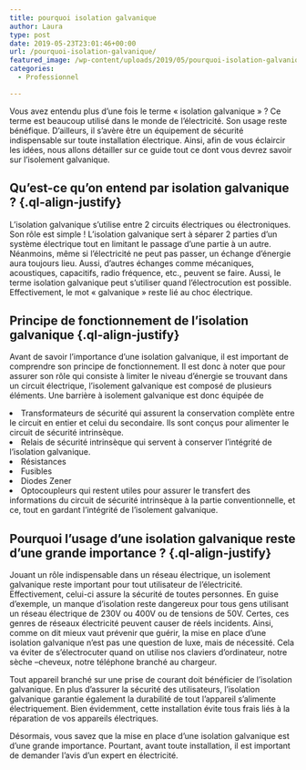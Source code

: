 ```yaml
---
title: pourquoi isolation galvanique
author: Laura
type: post
date: 2019-05-23T23:01:46+00:00
url: /pourquoi-isolation-galvanique/
featured_image: /wp-content/uploads/2019/05/pourquoi-isolation-galvanique.jpg
categories:
  - Professionnel

---
```

<p class="ql-align-justify">
  Vous avez entendu plus d’une fois le terme « isolation galvanique » ? Ce terme est beaucoup utilisé dans le monde de l’électricité. Son usage reste bénéfique. D’ailleurs, il s’avère être un équipement de sécurité indispensable sur toute installation électrique. Ainsi, afin de vous éclaircir les idées, nous allons détailler sur ce guide tout ce dont vous devrez savoir sur l’isolement galvanique.
</p>

<p class="ql-align-justify">
</p>

## Qu’est-ce qu’on entend par isolation galvanique ? {.ql-align-justify}

<p class="ql-align-justify">
</p>

<p class="ql-align-justify">
  L’isolation galvanique s’utilise entre 2 circuits électriques ou électroniques. Son rôle est simple ! L’isolation galvanique sert à séparer 2 parties d’un système électrique tout en limitant le passage d’une partie à un autre. Néanmoins, même si l’électricité ne peut pas passer, un échange d’énergie aura toujours lieu. Aussi, d’autres échanges comme mécaniques, acoustiques, capacitifs, radio fréquence, etc., peuvent se faire. Aussi, le terme isolation galvanique peut s’utiliser quand l’électrocution est possible. Effectivement, le mot « galvanique » reste lié au choc électrique.
</p>

<p class="ql-align-justify">
</p>

## Principe de fonctionnement de l’isolation galvanique {.ql-align-justify}

<p class="ql-align-justify">
</p>

<p class="ql-align-justify">
  Avant de savoir l’importance d’une isolation galvanique, il est important de comprendre son principe de fonctionnement. Il est donc à noter que pour assurer son rôle qui consiste à limiter le niveau d’énergie se trouvant dans un circuit électrique, l’isolement galvanique est composé de plusieurs éléments. Une barrière à isolement galvanique est donc équipée de
</p>

<p class="ql-align-justify">
</p>

<li class="ql-align-justify">
  Transformateurs de sécurité qui assurent la conservation complète entre le circuit en entier et celui du secondaire. Ils sont conçus pour alimenter le circuit de sécurité intrinsèque.
</li>
<li class="ql-align-justify">
  Relais de sécurité intrinsèque qui servent à conserver l’intégrité de l’isolation galvanique.
</li>
<li class="ql-align-justify">
  Résistances
</li>
<li class="ql-align-justify">
  Fusibles
</li>
<li class="ql-align-justify">
  Diodes Zener
</li>
<li class="ql-align-justify">
  Optocoupleurs qui restent utiles pour assurer le transfert des informations du circuit de sécurité intrinsèque à la partie conventionnelle, et ce, tout en gardant l’intégrité de l’isolement galvanique.
</li>

<p class="ql-align-justify">
</p>

## Pourquoi l’usage d’une isolation galvanique reste d’une grande importance ? {.ql-align-justify}

<p class="ql-align-justify">
</p>

<p class="ql-align-justify">
  Jouant un rôle indispensable dans un réseau électrique, un isolement galvanique reste important pour tout utilisateur de l’électricité. Effectivement, celui-ci assure la sécurité de toutes personnes. En guise d’exemple, un manque d’isolation reste dangereux pour tous gens utilisant un réseau électrique de 230V ou 400V ou de tensions de 50V. Certes, ces genres de réseaux électricité peuvent causer de réels incidents. Ainsi, comme on dit mieux vaut prévenir que guérir, la mise en place d’une isolation galvanique n’est pas une question de luxe, mais de nécessité. Cela va éviter de s’électrocuter quand on utilise nos claviers d’ordinateur, notre sèche –cheveux, notre téléphone branché au chargeur.
</p>

<p class="ql-align-justify">
</p>

<p class="ql-align-justify">
  Tout appareil branché sur une prise de courant doit bénéficier de l’isolation galvanique. En plus d’assurer la sécurité des utilisateurs, l’isolation galvanique garantie également la durabilité de tout l’appareil s’alimente électriquement. Bien évidemment, cette installation évite tous frais liés à la réparation de vos appareils électriques.
</p>

<p class="ql-align-justify">
</p>

<p class="ql-align-justify">
  Désormais, vous savez que la mise en place d’une isolation galvanique est d’une grande importance. Pourtant, avant toute installation, il est important de demander l’avis d’un expert en électricité.
</p>